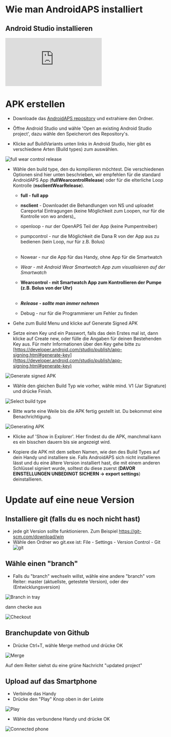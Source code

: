 Wie man AndroidAPS installiert
==============================

Android Studio installieren
---------------------------

![Installing Android Studio](https://developer.android.com/studio/install.html)

APK erstellen
=============

* Downloade das [AndroidAPS repository](https://github.com/MilosKozak/AndroidAPS) und extrahiere den Ordner.

* Öffne Android Studio und wähle 'Open an existing Android Studio project', dazu wähle den Speicherort des Repository's.

* Klicke auf BuildVariants unten links in Android Studio, hier gibt es verschiedene Arten (Build types) zum auswählen.


![full wear control release](https://github.com/gempickfordwaugh/AndroidAPS/raw/b09d7dc444f59b799888bcd596e36e1d562a9674/fullwearcontrolrelease.png)

* Wähle den build type, den du kompilieren möchtest. Die verschiedenen Optionen sind hier unten beschrieben, wir empfehlen für die standard AndroidAPS App (**fullWearcontrolRelease**) oder für die elterliche Loop Kontrolle (**nsclientWearRelease**).
    * **full - full app**
    * **nsclient** - Downloadet die Behandlungen von NS und uploadet Careportal Eintragungen (keine Möglichkeit zum Loopen, nur für die Kontrolle von wo anders)_
    * openloop - nur der OpenAPS Teil der App (keine Pumpentreiber)
    * pumpcontrol - nur die Möglichkeit die Dana R von der App aus zu bedienen (kein Loop, nur für z.B. Bolus)<br><br>

    * Nowear - nur die App für das Handy, ohne App für die Smartwatch
    * _Wear - mit Android Wear Smartwatch App zum visualisieren auf der Smartwatch_
    * **Wearcontrol - mit Smartwatch App zum Kontrollieren der Pumpe (z.B. Bolus von der Uhr)**<br><br>

    * _**Release - sollte man immer nehmen**_
    * Debug - nur für die Programmierer um Fehler zu finden

* Gehe zum Build Menu und klicke auf Generate Signed APK

* Setze einen Key und ein Passwort, falls das dein Erstes mal ist, dann klicke auf Create new, oder fülle die Angaben für deinen Bestehenden Key aus.  Für mehr Informationen über den Key gehe bitte zu [https://developer.android.com/studio/publish/app-signing.html#generate-key](https://developer.android.com/studio/publish/app-signing.html#generate-key)

![Generate signed APK](https://github.com/gempickfordwaugh/AndroidAPS/raw/b09d7dc444f59b799888bcd596e36e1d562a9674/generate%20signed%20APK.png)

*   Wähle den gleichen Build Typ wie vorher, wähle mind. V1 (Jar Signature) und drücke Finish. 

![Select build type](https://github.com/gempickfordwaugh/AndroidAPS/raw/b09d7dc444f59b799888bcd596e36e1d562a9674/generate%20signed%20APK%20select%20buildtype%20v1.png)

* Bitte warte eine Weile bis die APK fertig gestellt ist. Du bekommst eine Benachrichtigung.

![Generating APK](../../images/androidstudio3.png)

* Klicke auf 'Show in Explorer'. Hier findest du die APK, manchmal kann es ein bisschen dauern bis sie angezeigt wird.

* Kopiere die APK mit dem selben Namen, wie den des Build Types auf dein Handy und installiere sie. Falls AndroidAPS sich nicht installieren lässt und du eine ältere Version installiert hast, die mit einem anderen Schlüssel signiert wurde, solltest du diese zuerst (**DAVOR EINSTELLUNGEN UNBEDINGT SICHERN -> export settings**) deinstallieren.

Update auf eine neue Version
============================

Installiere git (falls du es noch nicht hast)
---------------------------------------------
* jede git Version sollte funktionieren. Zum Beispiel https://git-scm.com/download/win
* Wähle den Ordner wo git.exe ist: File - Settings - Version Control - Git
![git](../../images/git.png)

Wähle einen "branch"
--------------
* Falls du "branch" wechseln willst, wähle eine andere "branch" vom Reiter: master (aktuellste, getestete Version), oder dev (Entwicklungsversion)

![Branch in tray](../../images/branchintray.png)

dann checke aus

![Checkout](../../images/checkout.png)


Branchupdate von Github
-----------------------

* Drücke Ctrl+T, wähle Merge method und drücke OK

![Merge](../../images/merge.png)


Auf dem Reiter siehst du eine grüne Nachricht "updated project"

Upload auf das Smartphone
-------------------------

* Verbinde das Handy
* Drücke den "Play" Knop oben in der Leiste

![Play](../../images/play.png)

* Wähle das verbundene Handy und drücke OK

![Connected phone](../../images/connectedphone.png)